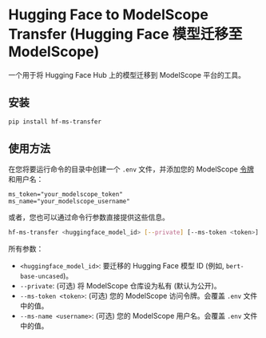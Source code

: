 # Hugging Face to ModelScope Transfer (Hugging Face 模型迁移至 ModelScope)

一个用于将 Hugging Face Hub 上的模型迁移到 ModelScope 平台的工具。

## 安装

```bash
pip install hf-ms-transfer
```

## 使用方法

在您将要运行命令的目录中创建一个 `.env` 文件，并添加您的 ModelScope [令牌](https://www.modelscope.cn/my/myaccesstoken) 和用户名：
```
ms_token="your_modelscope_token"
ms_name="your_modelscope_username"
```

或者，您也可以通过命令行参数直接提供这些信息。
```bash
hf-ms-transfer <huggingface_model_id> [--private] [--ms-token <token>] [--ms-name <username>]
```

所有参数：
*   `<huggingface_model_id>`: 要迁移的 Hugging Face 模型 ID (例如, `bert-base-uncased`)。
*   `--private`: (可选) 将 ModelScope 仓库设为私有 (默认为公开)。
*   `--ms-token <token>`: (可选) 您的 ModelScope 访问令牌。会覆盖 `.env` 文件中的值。
*   `--ms-name <username>`: (可选) 您的 ModelScope 用户名。会覆盖 `.env` 文件中的值。

